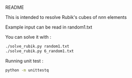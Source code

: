 README

This is intended to resolve Rubik's cubes of n*n*n elements

Example input can be read in random1.txt

You can solve it with :

~~~ bash
./solve_rubik.py random1.txt
./solve_rubik.py 6_random1.txt
~~~

Running unit test :

~~~ bash
python -m unittestq
~~~
